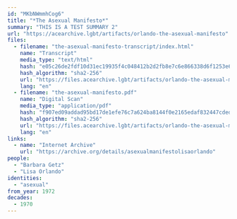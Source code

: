 ```yaml
---
id: "MKbNWmmhCog6"
title: "*The Asexual Manifesto*"
summary: "THIS IS A TEST SUMMARY 2"
url: "https://acearchive.lgbt/artifacts/orlando-the-asexual-manifesto"
files:
  - filename: "the-asexual-manifesto-transcript/index.html"
    name: "Transcript"
    media_type: "text/html"
    hash: "e05c26de2fdf10d31ec19935f4c048412b2d2fb8e7c6e866338d6f1253e64419"
    hash_algorithm: "sha2-256"
    url: "https://files.acearchive.lgbt/artifacts/orlando-the-asexual-manifesto/the-asexual-manifesto-transcript/index.html"
    lang: "en"
  - filename: "the-asexual-manifesto.pdf"
    name: "Digital Scan"
    media_type: "application/pdf"
    hash: "f907ed09addad95bd17de1efe76c7a624ba8144f0e2165edaf832447cded5f54"
    hash_algorithm: "sha2-256"
    url: "https://files.acearchive.lgbt/artifacts/orlando-the-asexual-manifesto/the-asexual-manifesto.pdf"
    lang: "en"
links:
  - name: "Internet Archive"
    url: "https://archive.org/details/asexualmanifestolisaorlando"
people:
  - "Barbara Getz"
  - "Lisa Orlando"
identities:
  - "asexual"
from_year: 1972
decades:
  - 1970
---
```

